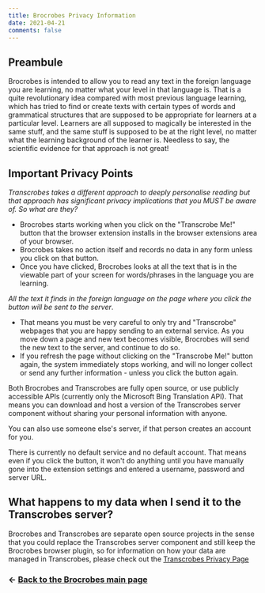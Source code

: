 ```yaml
---
title: Brocrobes Privacy Information
date: 2021-04-21
comments: false
---
```


## Preambule
Brocrobes is intended to allow you to read any text in the foreign language you are learning, no matter what your level in that language is. That is a quite revolutionary idea compared with most previous language learning, which has tried to find or create texts with certain types of words and grammatical structures that are supposed to be appropriate for learners at a particular level. Learners are all supposed to magically be interested in the same stuff, and the same stuff is supposed to be at the right level, no matter what the learning background of the learner is. Needless to say, the scientific evidence for that approach is not great! 

## Important Privacy Points
*Transcrobes takes a different approach to deeply personalise reading but that approach has significant privacy implications that you MUST be aware of. So what are they?*

- Brocrobes starts working when you click on the "Transcrobe Me!" button that the browser extension installs in the browser extensions area of your browser. 
- Brocrobes takes no action itself and records no data in any form unless you click on that button. 
- Once you have clicked, Brocrobes looks at all the text that is in the viewable part of your screen for words/phrases in the language you are learning. 

*All the text it finds in the foreign language on the page where you click the button will be sent to the server*. 

- That means you must be very careful to only try and "Transcrobe" webpages that you are happy sending to an external service. As you move down a page and new text becomes visible, Brocrobes will send the new text to the server, and continue to do so. 
- If you refresh the page without clicking on the "Transcrobe Me!" button again, the system immediately stops working, and will no longer collect or send any further information - unless you click the button again.

Both Brocrobes and Transcrobes are fully open source, or use publicly accessible APIs (currently only the Microsoft Bing Translation API). That means you can download and host a version of the Transcrobes server component without sharing your personal information with anyone. 

You can also use someone else's server, if that person creates an account for you. 

There is currently no default service and no default account. That means even if you click the button, it won't do anything until you have manually gone into the extension settings and entered a username, password and server URL.


## What happens to my data when I send it to the Transcrobes server?
Brocrobes and Transcrobes are separate open source projects in the sense that you could replace the Transcrobes server component and still keep the Brocrobes browser plugin, so for information on how your data are managed in Transcrobes, please check out the [Transcrobes Privacy Page](/page/install/server/server-privacy)

### <- [Back to the Brocrobes main page](/page/software/install/clients/brocrobes)
